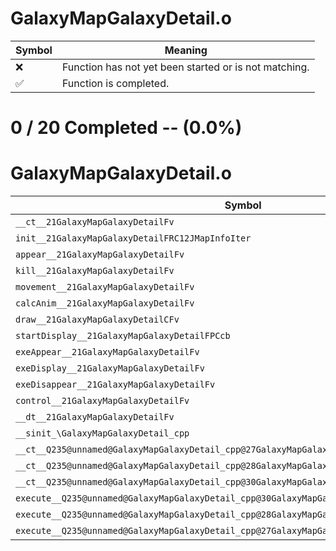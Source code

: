 # GalaxyMapGalaxyDetail.o
| Symbol | Meaning 
| ------------- | ------------- 
| :x: | Function has not yet been started or is not matching. 
| :white_check_mark: | Function is completed. 


# 0 / 20 Completed -- (0.0%)
# GalaxyMapGalaxyDetail.o
| Symbol | Decompiled? |
| ------------- | ------------- |
| `__ct__21GalaxyMapGalaxyDetailFv` | :x: |
| `init__21GalaxyMapGalaxyDetailFRC12JMapInfoIter` | :x: |
| `appear__21GalaxyMapGalaxyDetailFv` | :x: |
| `kill__21GalaxyMapGalaxyDetailFv` | :x: |
| `movement__21GalaxyMapGalaxyDetailFv` | :x: |
| `calcAnim__21GalaxyMapGalaxyDetailFv` | :x: |
| `draw__21GalaxyMapGalaxyDetailCFv` | :x: |
| `startDisplay__21GalaxyMapGalaxyDetailFPCcb` | :x: |
| `exeAppear__21GalaxyMapGalaxyDetailFv` | :x: |
| `exeDisplay__21GalaxyMapGalaxyDetailFv` | :x: |
| `exeDisappear__21GalaxyMapGalaxyDetailFv` | :x: |
| `control__21GalaxyMapGalaxyDetailFv` | :x: |
| `__dt__21GalaxyMapGalaxyDetailFv` | :x: |
| `__sinit_\GalaxyMapGalaxyDetail_cpp` | :x: |
| `__ct__Q235@unnamed@GalaxyMapGalaxyDetail_cpp@27GalaxyMapGalaxyDetailAppearFv` | :x: |
| `__ct__Q235@unnamed@GalaxyMapGalaxyDetail_cpp@28GalaxyMapGalaxyDetailDisplayFv` | :x: |
| `__ct__Q235@unnamed@GalaxyMapGalaxyDetail_cpp@30GalaxyMapGalaxyDetailDisappearFv` | :x: |
| `execute__Q235@unnamed@GalaxyMapGalaxyDetail_cpp@30GalaxyMapGalaxyDetailDisappearCFP5Spine` | :x: |
| `execute__Q235@unnamed@GalaxyMapGalaxyDetail_cpp@28GalaxyMapGalaxyDetailDisplayCFP5Spine` | :x: |
| `execute__Q235@unnamed@GalaxyMapGalaxyDetail_cpp@27GalaxyMapGalaxyDetailAppearCFP5Spine` | :x: |

